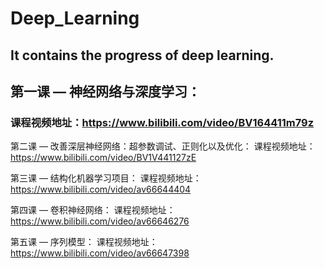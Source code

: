 # Deep_Learning
## It contains the progress of deep learning.

## 第一课 — 神经网络与深度学习：
### 课程视频地址：https://www.bilibili.com/video/BV164411m79z

第二课 — 改善深层神经网络：超参数调试、正则化以及优化：
课程视频地址：https://www.bilibili.com/video/BV1V441127zE

第三课 — 结构化机器学习项目：
课程视频地址：https://www.bilibili.com/video/av66644404

第四课 — 卷积神经网络：
课程视频地址：https://www.bilibili.com/video/av66646276

第五课 — 序列模型：
课程视频地址：https://www.bilibili.com/video/av66647398
